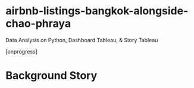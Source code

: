 # airbnb-listings-bangkok-alongside-chao-phraya
Data Analysis on Python, Dashboard Tableau, &amp; Story Tableau

[onprogress]

# Background Story